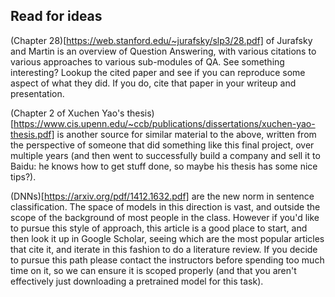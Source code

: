 ## Read for ideas

(Chapter 28)[https://web.stanford.edu/~jurafsky/slp3/28.pdf] of
Jurafsky and Martin is an overview of Question Answering, with various
citations to various approaches to various sub-modules of QA.  See
something interesting?  Lookup the cited paper and see if you can
reproduce some aspect of what they did.  If you do, cite that paper in
your writeup and presentation.

(Chapter 2 of Xuchen Yao's
thesis)[https://www.cis.upenn.edu/~ccb/publications/dissertations/xuchen-yao-thesis.pdf]
is another source for similar material to the above, written from the
perspective of someone that did something like this final project,
over multiple years (and then went to successfully build a company and
sell it to Baidu: he knows how to get stuff done, so maybe his thesis
has some nice tips?).

(DNNs)[https://arxiv.org/pdf/1412.1632.pdf] are the new norm in
sentence classification.  The space of models in this direction is
vast, and outside the scope of the background of most people in the
class.  However if you'd like to pursue this style of approach, this
article is a good place to start, and then look it up in Google
Scholar, seeing which are the most popular articles that cite it, and
iterate in this fashion to do a literature review.  If you decide to
pursue this path please contact the instructors before spending too
much time on it, so we can ensure it is scoped properly (and that you
aren't effectively just downloading a pretrained model for this task).